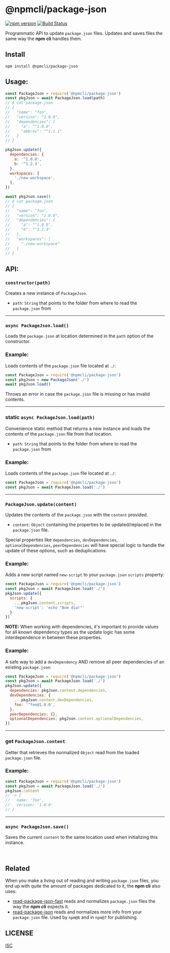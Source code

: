 # @npmcli/package-json

[![npm version](https://img.shields.io/npm/v/@npmcli/package-json)](https://www.npmjs.com/package/@npmcli/package-json)
[![Build Status](https://img.shields.io/github/workflow/status/npm/package-json/node-ci)](https://github.com/npm/package-json)

Programmatic API to update `package.json` files. Updates and saves files the
same way the **npm cli** handles them.

## Install

`npm install @npmcli/package-json`

## Usage:

```js
const PackageJson = require('@npmcli/package-json')
const pkgJson = await PackageJson.load(path)
// $ cat package.json
// {
//   "name": "foo",
//   "version": "1.0.0",
//   "dependencies": {
//     "a": "^1.0.0",
//     "abbrev": "^1.1.1"
//   }
// }

pkgJson.update({
  dependencies: {
    a: '^1.0.0',
    b: '^1.2.3',
  },
  workspaces: [
    './new-workspace',
  ],
})

await pkgJson.save()
// $ cat package.json
// {
//   "name": "foo",
//   "version": "1.0.0",
//   "dependencies": {
//     "a": "^1.0.0",
//     "b": "^1.2.3"
//   },
//   "workspaces": [
//     "./new-workspace"
//   ]
// }
```

## API:

### `constructor(path)`

Creates a new instance of `PackageJson`.

- `path`: `String` that points to the folder from where to read the
`package.json` from

---

### `async PackageJson.load()`

Loads the `package.json` at location determined in the `path` option of
the constructor.

### Example:

Loads contents of the `package.json` file located at `./`:

```js
const PackageJson = require('@npmcli/package-json')
const pkgJson = new PackageJson('./')
await pkgJson.load()
```

Throws an error in case the `package.json` file is missing or has invalid
contents.

---

### **static** `async PackageJson.load(path)`

Convenience static method that returns a new instance and loads the contents of
the `package.json` file from that location.

- `path`: `String` that points to the folder from where to read the
`package.json` from

### Example:

Loads contents of the `package.json` file located at `./`:

```js
const PackageJson = require('@npmcli/package-json')
const pkgJson = await PackageJson.load('./')
```

---

### `PackageJson.update(content)`

Updates the contents of the `package.json` with the `content` provided.

- `content`: `Object` containing the properties to be updated/replaced in the
`package.json` file.

Special properties like `dependencies`, `devDependencies`,
`optionalDependencies`, `peerDependencies` will have special logic to handle
the update of these options, such as deduplications.

### Example:

Adds a new script named `new-script` to your `package.json` `scripts` property:

```js
const PackageJson = require('@npmcli/package-json')
const pkgJson = await PackageJson.load('./')
pkgJson.update({
  scripts: {
    ...pkgJson.content.scripts,
    'new-script': 'echo "Bom dia!"'
  }
})
```

**NOTE:** When working with dependencies, it's important to provide values for
all known dependency types as the update logic has some interdependence in
between these properties.

### Example:

A safe way to add a `devDependency` AND remove all peer dependencies of an
existing `package.json`:

```js
const PackageJson = require('@npmcli/package-json')
const pkgJson = await PackageJson.load('./')
pkgJson.update({
  dependencies: pkgJson.content.dependencies,
  devDependencies: {
    ...pkgJson.content.devDependencies,
    foo: '^foo@1.0.0',
  },
  peerDependencies: {},
  optionalDependencies: pkgJson.content.optionalDependencies,
})
```

---

### **get** `PackageJson.content`

Getter that retrieves the normalized `Object` read from the loaded
`package.json` file.

### Example:

```js
const PackageJson = require('@npmcli/package-json')
const pkgJson = await PackageJson.load('./')
pkgJson.content
// -> {
//   name: 'foo',
//   version: '1.0.0'
// }
```

---

### `async PackageJson.save()`

Saves the current `content` to the same location used when initializing
this instance.

<br />

## Related

When you make a living out of reading and writing `package.json` files, you end
up with quite the amount of packages dedicated to it, the **npm cli** also
uses:

- [read-package-json-fast](https://github.com/npm/read-package-json-fast) reads
and normalizes `package.json` files the way the **npm cli** expects it.
- [read-package-json](https://github.com/npm/read-package-json) reads and
normalizes more info from your `package.json` file. Used by `npm@6` and in
`npm@7` for publishing.

## LICENSE

[ISC](./LICENSE)

